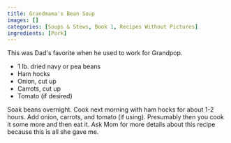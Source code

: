 ```yaml
---
title: Grandmama's Bean Soup
images: []
categories: [Soups & Stews, Book 1, Recipes Without Pictures]
ingredients: [Pork]
---
```


This was Dad's favorite when he used to work for Grandpop.

-   1 lb. dried navy or pea beans
-   Ham hocks
-   Onion, cut up
-   Carrots, cut up
-   Tomato (if desired)

Soak beans overnight. Cook next morning with ham hocks for about 1-2
hours. Add onion, carrots, and tomato (if using). Presumably then you
cook it some more and then eat it. Ask Mom for more details about this
recipe because this is all she gave me.


 
